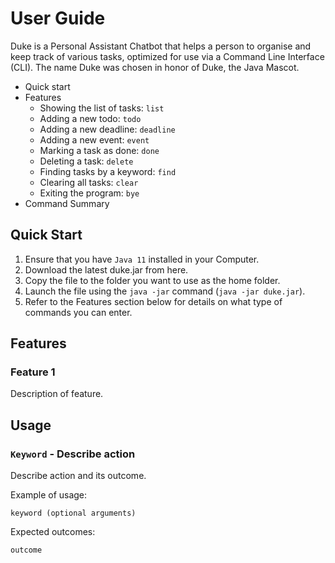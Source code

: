 # User Guide

Duke is a Personal Assistant Chatbot that helps a person to organise and keep track of various tasks,
optimized for use via a Command Line Interface (CLI).
The name Duke was chosen in honor of Duke, the Java Mascot.

- Quick start
- Features
    - Showing the list of tasks: `list`
    - Adding a new todo: `todo`
    - Adding a new deadline: `deadline`
    - Adding a new event: `event`
    - Marking a task as done: `done`
    - Deleting a task: `delete`
    - Finding tasks by a keyword: `find`
    - Clearing all tasks: `clear`
    - Exiting the program: `bye`
- Command Summary

## Quick Start

1. Ensure that you have `Java 11` installed in your Computer.
2. Download the latest duke.jar from here.
3. Copy the file to the folder you want to use as the home folder.
4. Launch the file using the `java -jar` command (`java -jar duke.jar`).
5. Refer to the Features section below for details on what type of commands you can enter.

## Features

### Feature 1 
Description of feature.

## Usage

### `Keyword` - Describe action

Describe action and its outcome.

Example of usage: 

`keyword (optional arguments)`

Expected outcomes:

`outcome`

